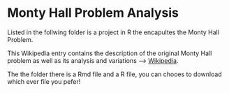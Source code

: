 # Monty Hall Problem Analysis


Listed in the follwing folder is a project in R the encapultes the Monty Hall Problem.

This Wikipedia entry contains the description of the original Monty Hall problem as well as its analysis and variations --> [Wikipedia](https://en.wikipedia.org/wiki/Monty_Hall_problem).

The the folder there is a Rmd file and a R file, you can chooes to download which ever file you pefer!
